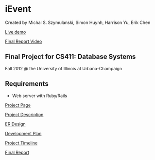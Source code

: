 # iEvent

Created by Michal S. Szymulanski, Simon Huynh, Harrison Yu, Erik Chen


[Live demo]( )

[Final Report Video]( )

## Final Project for CS411: Database Systems

Fall 2012 @ the University of Illinois at Urbana-Champaign



## Requirements

* Web server with Ruby/Rails

[Project Page](https://wiki.engr.illinois.edu/display/cs411fa12/Project+The+A-Team)

[Project Description](https://wiki.engr.illinois.edu/display/cs411fa12/Project+Description+-+iEvent)

[ER Design](https://docs.google.com/document/pub?id=1X-A89QL-qyXngrxxaBRNb_J5Bd3PHDOXAcgxaH41AwM)

[Development Plan](https://wiki.engr.illinois.edu/display/cs411fa12/Stage+2+-+Development+Plan)

[Project Timeline](https://wiki.engr.illinois.edu/display/cs411fa12/Project+Track+1)

[Final Report]( )


